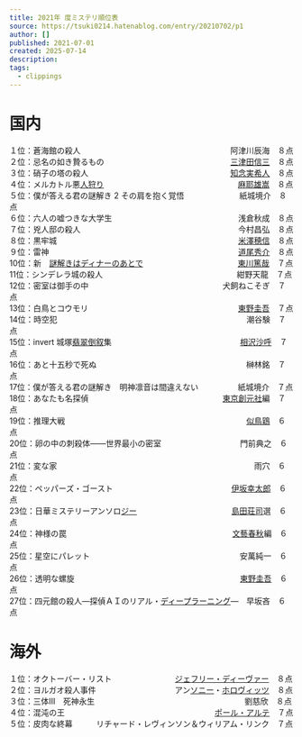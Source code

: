 ```yaml
---
title: 2021年 度ミステリ順位表
source: https://tsuki0214.hatenablog.com/entry/20210702/p1
author: []
published: 2021-07-01
created: 2025-07-14
description:
tags:
  - clippings
---
```

# 国内

１位：蒼海館の殺人　　　　　　　　　　　　　　　　　　　阿津川辰海　８点  
２位：忌名の如き贄るもの　　　　　　　　　　　　　　　　[三津田信三](https://d.hatena.ne.jp/keyword/%BB%B0%C4%C5%C5%C4%BF%AE%BB%B0)　８点  
３位：硝子の塔の殺人　　　　　　　　　　　　　　　　　　[知念実希人](https://d.hatena.ne.jp/keyword/%C3%CE%C7%B0%BC%C2%B4%F5%BF%CD)　８点  
４位：メルカトル悪[人狩り](https://d.hatena.ne.jp/keyword/%BF%CD%BC%ED%A4%EA)　　　　　　　　　　　　　　　　　[麻耶雄嵩](https://d.hatena.ne.jp/keyword/%CB%E3%CC%ED%CD%BA%BF%F3)　８点  
５位：僕が答える君の謎解き 2 その肩を抱く覚悟　　　　　　　紙城境介　８点  
６位：六人の嘘つきな大学生　　　　　　　　　　　　　　　　浅倉秋成　８点  
７位：兇人邸の殺人　　　　　　　　　　　　　　　　　　　　今村昌弘　８点  
８位：黒牢城　　　　　　　　　　　　　　　　　　　　　　　[米澤穂信](https://d.hatena.ne.jp/keyword/%CA%C6%DF%B7%CA%E6%BF%AE)　８点  
９位：雷神　　　　　　　　　　　　　　　　　　　　　　　　[道尾秀介](https://d.hatena.ne.jp/keyword/%C6%BB%C8%F8%BD%A8%B2%F0)　８点  
10位：新　[謎解きはディナーのあとで](https://d.hatena.ne.jp/keyword/%C6%E6%B2%F2%A4%AD%A4%CF%A5%C7%A5%A3%A5%CA%A1%BC%A4%CE%A4%A2%A4%C8%A4%C7)　　　　　　　　　　　　[東川篤哉](https://d.hatena.ne.jp/keyword/%C5%EC%C0%EE%C6%C6%BA%C8)　７点  
11位：シンデレラ城の殺人　　　　　　　　　　　　　　　　　紺野天龍　７点  
12位：密室は御手の中　　　　　　　　　　　　　　　　　犬飼ねこそぎ　７点  
13位：白鳥とコウモリ　　　　　　　　　　　　　　　　　　　[東野圭吾](https://d.hatena.ne.jp/keyword/%C5%EC%CC%EE%B7%BD%B8%E3)　７点  
14位：時空犯　　　　　　　　　　　　　　　　　　　　　　　　潮谷験　７点  
15位：invert 城塚[翡翠](https://d.hatena.ne.jp/keyword/%E6%C7%BF%E9)[倒叙](https://d.hatena.ne.jp/keyword/%C5%DD%BD%F6)集　　　　　　　　　　　　 　　　　[相沢沙呼](https://d.hatena.ne.jp/keyword/%C1%EA%C2%F4%BA%BB%B8%C6)　７点  
16位：あと十五秒で死ぬ　　　　　　　　　　　　　　　　　　　榊林銘　７点  
17位：僕が答える君の謎解き　明神凛音は間違えない　　　　　紙城境介　７点  
18位：あなたも名探偵　　　　　　　　　　　　　　　　　[東京創元社](https://d.hatena.ne.jp/keyword/%C5%EC%B5%FE%C1%CF%B8%B5%BC%D2)編　７点  
19位：推理大戦　　　　　　　　　　　　　　　　　　　　　　　[似鳥鶏](https://d.hatena.ne.jp/keyword/%BB%F7%C4%BB%B7%DC)　６点  
20位：卵の中の刺殺体――世界最小の密室　　　　　　　　　　門前典之　６点  
21位：変な家　　　　　　　　　　　　　　　　　　　　　　　　　雨穴　６点  
22位：ペッパーズ・ゴースト　　　　　　　　　　　　　　　[伊坂幸太郎](https://d.hatena.ne.jp/keyword/%B0%CB%BA%E4%B9%AC%C2%C0%CF%BA)　６点  
23位：日華ミステリーアンソロ[ジー](https://d.hatena.ne.jp/keyword/%A5%B8%A1%BC)　　　　　　　　　　　　[島田荘司](https://d.hatena.ne.jp/keyword/%C5%E7%C5%C4%C1%F1%BB%CA)選　６点  
24位：神様の罠　　　　　　　　　　　　　　　　　　　　　[文藝春秋](https://d.hatena.ne.jp/keyword/%CA%B8%E9%BA%BD%D5%BD%A9)編　６点  
25位：星空にパレット　　　　　　　　　　　　　　　　　　　安萬純一　６点  
26位：透明な螺旋　　　　　　　　　　　　　　　　　　　　　[東野圭吾](https://d.hatena.ne.jp/keyword/%C5%EC%CC%EE%B7%BD%B8%E3)　６点  
27位：四元館の殺人―探偵ＡＩのリアル・[ディープラーニング](https://d.hatena.ne.jp/keyword/%A5%C7%A5%A3%A1%BC%A5%D7%A5%E9%A1%BC%A5%CB%A5%F3%A5%B0)―　早坂吝　６点  

# 海外

１位：オクトーバー・リスト　　　　　　　　[ジェフリー・ディーヴァー](https://d.hatena.ne.jp/keyword/%A5%B8%A5%A7%A5%D5%A5%EA%A1%BC%A1%A6%A5%C7%A5%A3%A1%BC%A5%F4%A5%A1%A1%BC)　８点  
２位：ヨルガオ殺人事件　　　　　　　　　　アン[ソニー](https://d.hatena.ne.jp/keyword/%A5%BD%A5%CB%A1%BC)・[ホロヴィッツ](https://d.hatena.ne.jp/keyword/%A5%DB%A5%ED%A5%F4%A5%A3%A5%C3%A5%C4)　８点  
３位：三体Ⅲ　死神永生　　　　　　　　　　　　　　　　　　　劉慈欣　８点  
４位：混沌の王　　　　　　　　　　　　　　　　　　　[ポール・アルテ](https://d.hatena.ne.jp/keyword/%A5%DD%A1%BC%A5%EB%A1%A6%A5%A2%A5%EB%A5%C6)　７点  
５位：皮肉な終幕　　　リチャード・レヴィンソン＆ウィリアム・リンク　７点